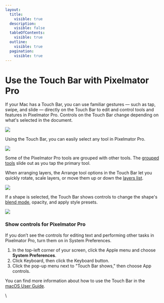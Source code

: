 ```yaml
---
layout:
  title:
    visible: true
  description:
    visible: false
  tableOfContents:
    visible: true
  outline:
    visible: true
  pagination:
    visible: true
---
```


# Use the Touch Bar with Pixelmator Pro

If your Mac has a Touch Bar, you can use familiar gestures — such as tap, swipe, and slide — directly on the Touch Bar to edit and control tools and features in Pixelmator Pro. Controls on the Touch Bar change depending on what's selected in the document.

![](https://help.pixelmator.com/pixelmator-pro/3.5/assets/English/1596031155000.png)

Using the Touch Bar, you can easily select any tool in Pixelmator Pro.

![](https://help.pixelmator.com/pixelmator-pro/3.5/assets/English/1588145551000.jpeg)

Some of the Pixelmator Pro tools are grouped with other tools. The [grouped tools](https://www.pixelmator.com/support/guide/pixelmator-pro/#glossary) slide out as you tap the primary tool.

When arranging layers, the Arrange tool options in the Touch Bar let you quickly rotate, scale layers, or move them up or down the [layers list](https://www.pixelmator.com/support/guide/pixelmator-pro/655).

![](https://help.pixelmator.com/pixelmator-pro/3.5/assets/English/1596031123000.png)

If a shape is selected, the Touch Bar shows controls to change the shape's [blend mode](https://www.pixelmator.com/support/guide/pixelmator-pro/905), opacity, and apply style presets.

![](https://help.pixelmator.com/pixelmator-pro/3.5/assets/English/1596031533000.png)

### Show controls for Pixelmator Pro

If you don’t see the controls for editing text and performing other tasks in Pixelmator Pro, turn them on in System Preferences.

1. In the top-left corner of your screen, click the Apple menu and choose **System Preferences**.
2. Click Keyboard, then click the Keyboard button.
3. Click the pop-up menu next to "Touch Bar shows," then choose App controls.

You can find more information about how to use the Touch Bar in the [macOS User Guide](https://support.apple.com/guide/mac-help/welcome/mac).

\
